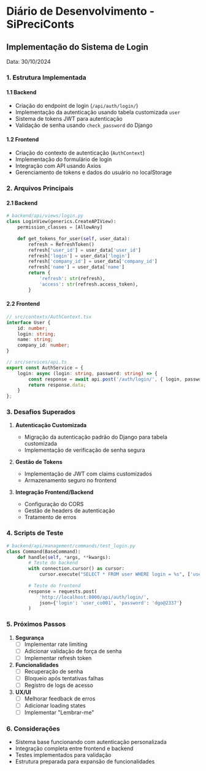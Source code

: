 # Diário de Desenvolvimento - SiPreciConts

## Implementação do Sistema de Login
Data: 30/10/2024

### 1. Estrutura Implementada

#### 1.1 Backend
- Criação do endpoint de login (`/api/auth/login/`)
- Implementação da autenticação usando tabela customizada `user`
- Sistema de tokens JWT para autenticação
- Validação de senha usando `check_password` do Django

#### 1.2 Frontend
- Criação do contexto de autenticação (`AuthContext`)
- Implementação do formulário de login
- Integração com API usando Axios
- Gerenciamento de tokens e dados do usuário no localStorage

### 2. Arquivos Principais

#### 2.1 Backend
```python
# backend/api/views/login.py
class LoginView(generics.CreateAPIView):
    permission_classes = [AllowAny]
    
    def get_tokens_for_user(self, user_data):
        refresh = RefreshToken()
        refresh['user_id'] = user_data['user_id']
        refresh['login'] = user_data['login']
        refresh['company_id'] = user_data['company_id']
        refresh['name'] = user_data['name']
        return {
            'refresh': str(refresh),
            'access': str(refresh.access_token),
        }
```

#### 2.2 Frontend
```typescript
// src/contexts/AuthContext.tsx
interface User {
    id: number;
    login: string;
    name: string;
    company_id: number;
}

// src/services/api.ts
export const AuthService = {
    login: async (login: string, password: string) => {
        const response = await api.post('/auth/login/', { login, password });
        return response.data;
    }
};
```

### 3. Desafios Superados

1. **Autenticação Customizada**
   - Migração da autenticação padrão do Django para tabela customizada
   - Implementação de verificação de senha segura

2. **Gestão de Tokens**
   - Implementação de JWT com claims customizados
   - Armazenamento seguro no frontend

3. **Integração Frontend/Backend**
   - Configuração do CORS
   - Gestão de headers de autenticação
   - Tratamento de erros

### 4. Scripts de Teste

```python
# backend/api/management/commands/test_login.py
class Command(BaseCommand):
    def handle(self, *args, **kwargs):
        # Teste do backend
        with connection.cursor() as cursor:
            cursor.execute("SELECT * FROM user WHERE login = %s", ['user_co001'])
            
        # Teste do frontend
        response = requests.post(
            'http://localhost:8000/api/auth/login/',
            json={'login': 'user_co001', 'password': 'dgo@2337'}
        )
```

### 5. Próximos Passos

1. **Segurança**
   - [ ] Implementar rate limiting
   - [ ] Adicionar validação de força de senha
   - [ ] Implementar refresh token

2. **Funcionalidades**
   - [ ] Recuperação de senha
   - [ ] Bloqueio após tentativas falhas
   - [ ] Registro de logs de acesso

3. **UX/UI**
   - [ ] Melhorar feedback de erros
   - [ ] Adicionar loading states
   - [ ] Implementar "Lembrar-me"

### 6. Considerações

- Sistema base funcionando com autenticação personalizada
- Integração completa entre frontend e backend
- Testes implementados para validação
- Estrutura preparada para expansão de funcionalidades